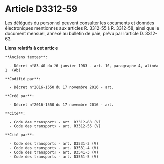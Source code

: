 # Article D3312-59

Les délégués du personnel peuvent consulter les documents et données électroniques mentionnés aux articles R. 3312-55 à R.
3312-58, ainsi que le document mensuel, annexé au bulletin de paie, prévu par l'article D. 3312-63.

**Liens relatifs à cet article**

	**Anciens textes**:

	  - Décret n°83-40 du 26 janvier 1983 - art. 10, paragraphe 4, alinéa 1  (Ab)

	**Codifié par**:

	  - Décret n°2016-1550 du 17 novembre 2016 - art.

	**Créé par**:

	  - Décret n°2016-1550 du 17 novembre 2016 - art.

	**Cite**:

	  - Code des transports - art. D3312-63 (V)
	  - Code des transports - art. R3312-55 (V)

	**Cité par**:

	  - Code des transports - art. D3531-3 (V)
	  - Code des transports - art. D3531-4 (V)
	  - Code des transports - art. D3541-3 (V)
	  - Code des transports - art. D3551-5 (V)
